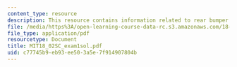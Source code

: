 ```yaml
---
content_type: resource
description: This resource contains information related to rear bumper.
file: /media/https%3A/open-learning-course-data-rc.s3.amazonaws.com/18-02sc-multivariable-calculus-fall-2010/c77745b9eb93ee503a5e7f914907804b_MIT18_02SC_exam1sol.pdf
file_type: application/pdf
resourcetype: Document
title: MIT18_02SC_exam1sol.pdf
uid: c77745b9-eb93-ee50-3a5e-7f914907804b
---
```


